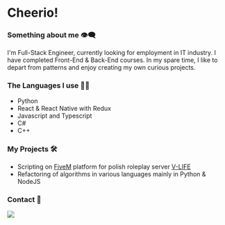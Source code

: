 # Cheerio!
### Something about me 👁️‍🗨️
I'm Full-Stack Engineer, currently looking for employment in IT industry. I have completed Front-End & Back-End courses. In my spare time, I like to depart from patterns and enjoy creating my own curious projects.
### The Languages I use 🧑‍💻
- Python
- React & React Native with Redux
- Javascript and Typescript
- C#
- C++
### My Projects 🛠️
- Scripting on [FiveM](https://fivem.net/) platform for polish roleplay server [V-LIFE](https://v-life.pl/index.php)
- Refactoring of algorithms in various languages mainly in Python & NodeJS
### Contact 🔗
![](https://dcbadge.vercel.app/api/shield/337202471279656961)
